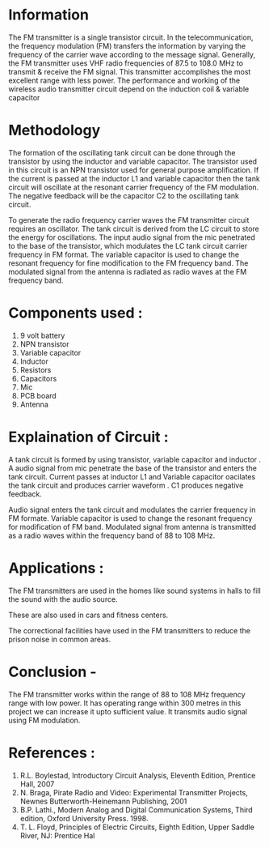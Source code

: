 # Information 

The FM transmitter is a single transistor circuit. In the telecommunication, the frequency modulation (FM) transfers the information by varying the frequency of the carrier wave according to the message signal. 
Generally, the FM transmitter uses VHF radio frequencies of 87.5 to 108.0 MHz to transmit & receive the FM signal.
This transmitter accomplishes the most excellent range with less power.
The performance and working of the wireless audio transmitter circuit depend on the induction coil & variable capacitor

# Methodology

The formation of the oscillating tank circuit can be done through the transistor by using the inductor and variable capacitor. The transistor used in this circuit is an NPN transistor used for general purpose amplification. If the current is passed at the inductor L1 and variable capacitor then the tank circuit will oscillate at the resonant carrier frequency of the FM modulation. The negative feedback will be the capacitor C2 to the oscillating tank circuit.

To generate the radio frequency carrier waves the FM transmitter circuit requires an oscillator. The tank circuit is derived from the LC circuit to store the energy for oscillations. The input audio signal from the mic penetrated to the base of the transistor, which modulates the LC tank circuit carrier frequency in FM format. The variable capacitor is used to change the resonant frequency for fine modification to the FM frequency band. The modulated signal from the antenna is radiated as radio waves at the FM frequency band. 

# Components used :

1.	9 volt battery
2.	NPN transistor
3.	Variable capacitor
4.	Inductor
5.	Resistors 
6.	Capacitors 
7.	Mic 
8.	PCB board
9.	Antenna 


# Explaination of Circuit :

A tank circuit is formed by using transistor, variable capacitor and inductor . 
A audio signal from mic penetrate the base of the transistor and enters the tank circuit.
Current passes at inductor L1 and Variable capacitor oacilates the tank circuit and produces carrier waveform . 
C1 produces negative feedback.

Audio signal enters the tank circuit and modulates the carrier frequency in FM formate. 
Variable capacitor is used to change the resonant frequency for modification of FM band.
Modulated signal from antenna is transmitted as a radio waves within the frequency band of 88 to 108 MHz. 

# Applications :

The FM transmitters are used in the homes like sound systems in halls to fill the sound with the audio source.

These are also used in cars and fitness centers.

The correctional facilities have used in the FM transmitters to reduce the prison noise in common areas.

# Conclusion - 

The FM transmitter works within the range of 88  to 108 MHz frequency range with low power.
It has operating range within 300 metres in this project we can increase it upto sufficient value.
It transmits audio signal using FM modulation. 

# References :

1.	R.L. Boylestad, Introductory Circuit Analysis, Eleventh Edition, Prentice Hall,  2007
2.	N.  Braga, Pirate Radio and Video: Experimental Transmitter Projects,  Newnes Butterworth-Heinemann               Publishing, 2001
3.	B.P. Lathi., Modern Analog and Digital Communication Systems, Third edition, Oxford University Press.            1998.
4.	T. L. Floyd, Principles of Electric Circuits, Eighth Edition, Upper Saddle River, NJ: Prentice Hal
